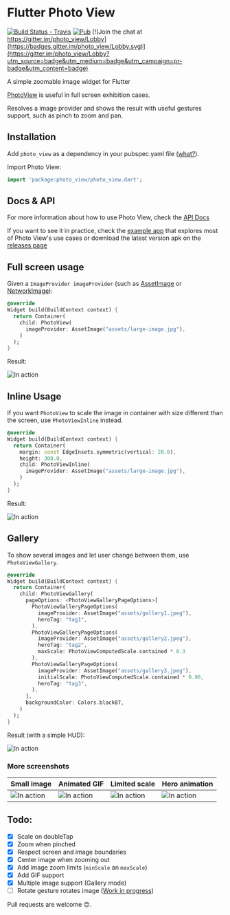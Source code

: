 # Flutter Photo View 

[![Build Status - Travis](https://travis-ci.org/renancaraujo/photo_view.svg?branch=master)](https://travis-ci.org/renancaraujo/photo_view) [![Pub](https://img.shields.io/pub/v/photo_view.svg?style=popout)](https://pub.dartlang.org/packages/photo_view) [![Join the chat at https://gitter.im/photo_view/Lobby](https://badges.gitter.im/photo_view/Lobby.svg)](https://gitter.im/photo_view/Lobby?utm_source=badge&utm_medium=badge&utm_campaign=pr-badge&utm_content=badge)

A simple zoomable image widget for Flutter

[PhotoView](/lib/photo_view.dart) is useful in full screen exhibition cases.

Resolves a image provider and shows the result with useful gestures support, such as pinch to zoom and pan.

## Installation

Add `photo_view` as a dependency in your pubspec.yaml file ([what?](https://flutter.io/using-packages/)).

Import Photo View:
```dart
import 'package:photo_view/photo_view.dart';
```

## Docs & API

For more information about how to use Photo View, check the [API Docs](https://pub.dartlang.org/documentation/photo_view/latest/photo_view/photo_view-library.html)


If you want to see it in practice, check the [example app](/example/lib) that explores most of Photo View's use cases or download the latest version apk on the [releases page](https://github.com/renancaraujo/photo_view/releases)


## Full screen usage

Given a `ImageProvider imageProvider` (such as [AssetImage](https://docs.flutter.io/flutter/painting/AssetImage-class.html) or [NetworkImage](https://docs.flutter.io/flutter/painting/NetworkImage-class.html)):

```dart
@override
Widget build(BuildContext context) {
  return Container(
    child: PhotoView(
      imageProvider: AssetImage("assets/large-image.jpg"),
    )
  );
}
```

Result: 

![In action](https://github.com/renancaraujo/photo_view/blob/master/screen1.gif)

## Inline Usage

If you want `PhotoView` to scale the image in container with size different than the screen, use `PhotoViewInline` instead.

```dart
@override
Widget build(BuildContext context) {
  return Container(
    margin: const EdgeInsets.symmetric(vertical: 20.0),
    height: 300.0,
    child: PhotoViewInline(
      imageProvider: AssetImage("assets/large-image.jpg"),
    )
  );
}
```

Result: 

![In action](https://github.com/renancaraujo/photo_view/blob/master/screen5.gif)

## Gallery

To show several images and let user change between them, use `PhotoViewGallery`.

```dart
@override
Widget build(BuildContext context) {
  return Container(
    child: PhotoViewGallery(
      pageOptions: <PhotoViewGalleryPageOptions>[
        PhotoViewGalleryPageOptions(
          imageProvider: AssetImage("assets/gallery1.jpeg"),
          heroTag: "tag1",
        ),
        PhotoViewGalleryPageOptions(
          imageProvider: AssetImage("assets/gallery2.jpeg"),
          heroTag: "tag2",
          maxScale: PhotoViewComputedScale.contained * 0.3
        ),
        PhotoViewGalleryPageOptions(
          imageProvider: AssetImage("assets/gallery3.jpeg"),
          initialScale: PhotoViewComputedScale.contained * 0.98,
          heroTag: "tag3",
        ),
      ],
      backgroundColor: Colors.black87,
    )
  );
}
```

Result (with a simple HUD): 

![In action](https://user-images.githubusercontent.com/6718144/46573612-2e967d00-c96e-11e8-9b9f-a70d5a62861d.gif)



### More screenshots


| Small image | Animated GIF  | Limited scale | Hero animation |
| ------------- | ------------- | ------------- | ------------- |
| ![In action](https://github.com/renancaraujo/photo_view/blob/master/screen2.gif) | ![In action](https://github.com/renancaraujo/photo_view/blob/master/screen3.gif) | ![In action](https://github.com/renancaraujo/photo_view/blob/master/screen4.gif) | ![In action](https://github.com/renancaraujo/photo_view/blob/master/screen6.gif) |


## Todo:

- [x] Scale on doubleTap
- [x] Zoom when pinched
- [x] Respect screen and image boundaries
- [x] Center image when zooming out
- [x] Add image zoom limits (`minScale` an `maxScale`)
- [x] Add GIF support
- [x] Multiple image support (Gallery mode)
- [ ] Rotate gesture rotates image ([Work in progress](https://github.com/renancaraujo/photo_view/pull/36))

Pull requests are welcome 😊.




